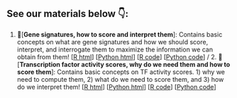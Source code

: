 ## See our materials below 👇:
1. 💊[**Gene signatures, how to score and interpret them**]: Contains basic concepts on what are gene signatures and how we should score, interpret, and interrogate them to maximize the information we can obtain from them!
   [[R html](https://htmlpreview.github.io/?https://github.com/CellDiscoveryNetwork/teaching-resources/blob/gh-pages/gene-signatures-1/gene-signatures-R.html)]
   [[Python html](https://htmlpreview.github.io/?https://github.com/CellDiscoveryNetwork/teaching-resources/blob/gh-pages/gene-signatures-1/gene-signatures-py.html)]
   [[R code](https://github.com/CellDiscoveryNetwork/teaching-resources/blob/gh-pages/gene-signatures-1/gene-signatures-R.qmd)]
   [[Python code](https://github.com/CellDiscoveryNetwork/teaching-resources/blob/gh-pages/gene-signatures-1/gene-signatures-py.ipynb)] /
   2. 💊[**Transcription factor activity scores, why do we need them and how to score them**]: Contains basic concepts on TF activity scores. 1) why we need to compute them, 2) what do we need to score them, and 3) how do we interpret them!
   [[R html](https://htmlpreview.github.io/?https://github.com/CellDiscoveryNetwork/teaching-resources/blob/gh-pages/tf-activities/tf-activity-scoring-R.html)]
   [[Python html](https://htmlpreview.github.io/?https://github.com/CellDiscoveryNetwork/teaching-resources/blob/gh-pages/tf-activities/tf-activity-scoring-py.html)]
   [[R code](https://github.com/CellDiscoveryNetwork/teaching-resources/blob/gh-pages/tf-activities/tf-activity-scoring-R.qmd)]
   [[Python code](https://github.com/CellDiscoveryNetwork/teaching-resources/blob/gh-pages/tf-activities/tf-activity-scoring.ipynb)]

